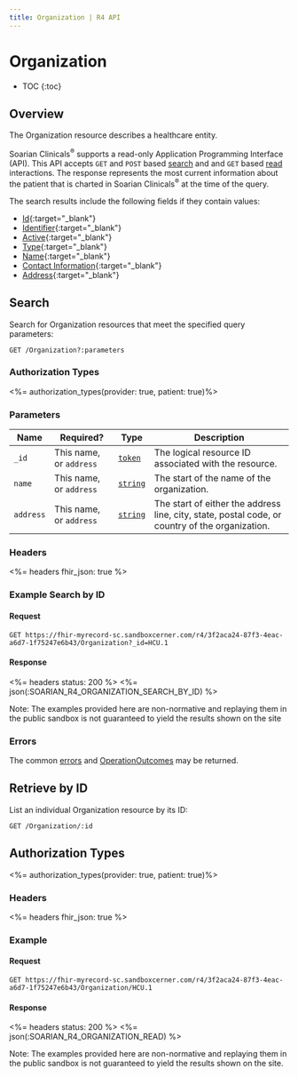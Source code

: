 ```yaml
---
title: Organization | R4 API
---
```


# Organization

* TOC
{:toc}

## Overview

The Organization resource describes a healthcare entity.

Soarian Clinicals<sup>®</sup> supports a read-only Application Programming Interface (API). This API accepts `GET` and `POST` based [search] and  and `GET` based [read] interactions. The response represents the most current information about the patient that is charted in Soarian Clinicals<sup>®</sup> at the time of the query.

The search results include the following fields if they contain values:

* [Id](https://hl7.org/fhir/R4/resource-definitions.html#Resource.id){:target="_blank"}
* [Identifier](https://hl7.org/fhir/r4/organization-definitions.html#Organization.identifier){:target="_blank"}
* [Active](https://hl7.org/fhir/r4/organization-definitions.html#Organization.active){:target="_blank"}
* [Type](https://hl7.org/fhir/r4/organization-definitions.html#Organization.type){:target="_blank"}
* [Name](https://hl7.org/fhir/r4/organization-definitions.html#Organization.name){:target="_blank"}
* [Contact Information](https://hl7.org/fhir/r4/organization-definitions.html#Organization.telecom){:target="_blank"}
* [Address](https://hl7.org/fhir/r4/organization-definitions.html#Organization.address){:target="_blank"}
  



## Search

Search for Organization resources that meet the specified query parameters:

    GET /Organization?:parameters


### Authorization Types

<%= authorization_types(provider: true, patient: true)%>

### Parameters

 Name          | Required?                                    | Type            | Description
---------------|----------------------------------------------|-----------------|----------------------------------------------------------------------------------------------------------------------------
 `_id`         | This name, or `address`                      | [`token`]       | The logical resource ID associated with the resource.
 `name`        | This name, or `address`				      | [`string`]      | The start of the name of the organization. 
 `address`     | This name, or `address`				      | [`string`]      | The start of either the address line, city, state, postal code, or country of the organization. 
 


 



### Headers

<%= headers fhir_json: true %>

### Example Search by ID

#### Request

    GET https://fhir-myrecord-sc.sandboxcerner.com/r4/3f2aca24-87f3-4eac-a6d7-1f75247e6b43/Organization?_id=HCU.1

#### Response

<%= headers status: 200 %>
<%= json(:SOARIAN_R4_ORGANIZATION_SEARCH_BY_ID) %>

Note: The examples provided here are non-normative and replaying them in the public sandbox is not guaranteed to yield the results shown on the site



### Errors

The common [errors] and [OperationOutcomes] may be returned.

## Retrieve by ID

List an individual Organization resource by its ID:

    GET /Organization/:id

## Authorization Types

<%= authorization_types(provider: true, patient: true)%>

### Headers

<%= headers fhir_json: true %>

### Example

#### Request

    GET https://fhir-myrecord-sc.sandboxcerner.com/r4/3f2aca24-87f3-4eac-a6d7-1f75247e6b43/Organization/HCU.1
    
#### Response

<%= headers status: 200 %>
<%= json(:SOARIAN_R4_ORGANIZATION_READ) %>

Note: The examples provided here are non-normative and replaying them in the public sandbox is not guaranteed to yield the results shown on the site.


[search]: https://www.hl7.org/fhir/http.html#search
[read]: https://www.hl7.org/fhir/http.html#read
[`string`]: https://hl7.org/fhir/R4/search.html#string
[`token`]: https://hl7.org/fhir/R4/search.html#token
[errors]: ../../#client-errors
[OperationOutcomes]: https://hl7.org/fhir/R4/operationoutcome.html